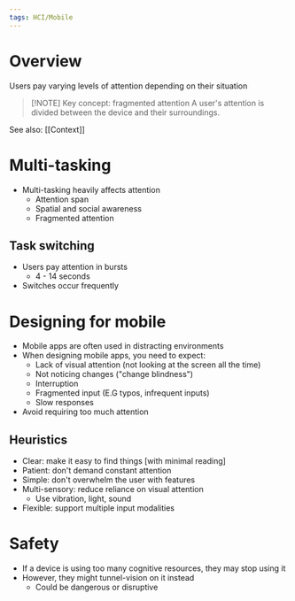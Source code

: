 ```yaml
---
tags: HCI/Mobile 
---
```

# Overview
Users pay varying levels of attention depending on their situation

> [!NOTE] Key concept: fragmented attention
> A user's attention is divided between the device and their surroundings.



See also: [[Context]]

# Multi-tasking
- Multi-tasking heavily affects attention
	- Attention span
	- Spatial and social awareness
	- Fragmented attention

## Task switching
- Users pay attention in bursts
	- 4 - 14 seconds
- Switches occur frequently

# Designing for mobile
- Mobile apps are often used in distracting environments
- When designing mobile apps, you need to expect:
	- Lack of visual attention (not looking at the screen all the time)
	- Not noticing changes ("change blindness")
	- Interruption
	- Fragmented input (E.G typos, infrequent inputs)
	- Slow responses
- Avoid requiring too much attention

## Heuristics
- Clear: make it easy to find things \[with minimal reading\]
- Patient: don't demand constant attention
- Simple: don't overwhelm the user with features
- Multi-sensory: reduce reliance on visual attention
	- Use vibration, light, sound
- Flexible: support multiple input modalities

# Safety
- If a device is using too many cognitive resources, they may stop using it
- However, they might tunnel-vision on it instead
	- Could be dangerous or disruptive
